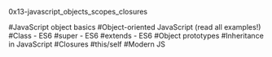 0x13-javascript_objects_scopes_closures

#JavaScript object basics
#Object-oriented JavaScript (read all examples!)
#Class - ES6
#super - ES6
#extends - ES6
#Object prototypes
#Inheritance in JavaScript
#Closures
#this/self
#Modern JS
